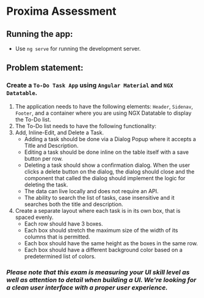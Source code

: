 # Proxima Assessment


## Running the app:

- Use `ng serve` for running the development server.


##  Problem statement:

### Create a `To-Do Task App` using `Angular Material` and `NGX Datatable`.
1. The application needs to have the following elements:
    `Header`, `Sidenav`, `Footer`, and a container where you are using NGX Datatable to display the To-Do list.
2. The To-Do list needs to have the following functionality:
3. Add, Inline-Edit, and Delete a Task.
    - Adding a task should be done via a Dialog Popup where it accepts a Title and Description.
    - Editing a task should be done inline on the table itself with a save button per row.
    - Deleting a task should show a confirmation dialog. When the user clicks a delete button on the dialog, the dialog should close and the component that called the dialog should implement the logic for deleting the task.
    - The data can live locally and does not require an API.
    - The ability to search the list of tasks, case insensitive and it searches both the title and description.
4. Create a separate layout where each task is in its own box, that is spaced evenly.
    - Each row should have 3 boxes.
    - Each box should stretch the maximum size of the width of its columns that is permitted.
    - Each box should have the same height as the boxes in the same row.
    - Each box should have a different background color based on a predetermined list of colors.


### _Please note that this exam is measuring your UI skill level as well as attention to detail when building a UI. We're looking for a clean user interface with a proper user experience._




